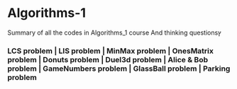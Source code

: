 # Algorithms-1
Summary of all the codes in Algorithms_1 course And thinking questionsץ 

### LCS problem | LIS problem | MinMax problem | OnesMatrix problem | Donuts problem | Duel3d problem | Alice & Bob problem | GameNumbers problem | GlassBall problem | Parking problem


